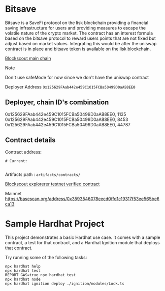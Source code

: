 # Bitsave
Bitsave is a SaveFi protocol on the lisk blockchain providing a 
financial saving infrastructure for users and providing measures to escape
the volatile nature of the crypto market. 
The contract has an interest formula based on the bitsave protocol to 
reward users points that are not fixed but adjust based on market
values. Integrating this would be after the uniswap contract is in place and
bitsave token is available on the lisk blockchain.

[Blockscout main chain](https://blockscout.lisk.com/address/0x3593546078eECD0FFd1c19317f53ee565be6ca13)

> [!NOTE]
> Don't use safeMode for now since we don't have the uniswap contract

Deployer Address
`0x125629FAab442e459C1015FCBa50499D0aAB8EE0`

## Deployer, chain ID's combination
0x125629FAab442e459C1015FCBa50499D0aAB8EE0, 1135
0x125629FAab442e459C1015FCBa50499D0aAB8EE0, 8453
0x125629FAab442e459C1015FCBa50499D0aAB8EE0, 44787


## Contract details
Contract address:
```
# Current:
  
```
Artifacts path : `artifacts/contracts/`


[Blockscout explorerer testnet verified contract](https://sepolia-blockscout.lisk.com/address/0x01f0443DaEC78fbaBb2D0927fEdFf5C20a4A39b5?tab=contract)

Mainnet
https://basescan.org/address/0x3593546078eecd0ffd1c19317f53ee565be6ca13

# Sample Hardhat Project

This project demonstrates a basic Hardhat use case. It comes with a sample contract, a test for that contract, and a Hardhat Ignition module that deploys that contract.

Try running some of the following tasks:

```shell
npx hardhat help
npx hardhat test
REPORT_GAS=true npx hardhat test
npx hardhat node
npx hardhat ignition deploy ./ignition/modules/Lock.ts
```

